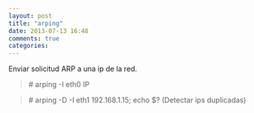 ```yaml
---
layout: post
title: "arping"
date: 2013-07-13 16:48
comments: true
categories: 
---
```

Enviar solicitud ARP a una ip de la red.

>\# arping -I eth0 IP

>\# arping -D -I eth1 192.168.1.15; echo $? (Detectar ips duplicadas)

